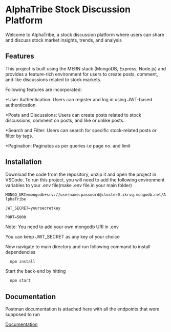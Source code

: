 
# AlphaTribe Stock Discussion Platform

Welcome to AlphaTribe, a stock discussion platform where users can share and discuss stock market insights, trends, and analysis

## Features
This project is built using the MERN stack (MongoDB, Express, Node.js) and provides a feature-rich environment for users to create posts, comment, and like discussions related to stock markets.

Following features are incorporated:

*User Authentication: Users can register and log in using JWT-based authentication.

*Posts and Discussions: Users can create posts related to stock discussions, comment on posts, and like or unlike posts.

*Search and Filter: Users can search for specific stock-related posts or filter by tags.

*Pagination: Paginates as per queries i.e page no. and limit

## Installation
Download the code from the repository, unzip it and open the project in VSCode.
To run this project, you will need to add the following environment variables to your .env file(make .env file in your main folder)

`MONGO_URI=mongodb+srv://username:password@cluster0.ikrvq.mongodb.net/AlphaTribe `

`JWT_SECRET=yoursecretkey`

`PORT=5000`

Note: You need to add your own mongodb URl in .env

You can keep JWT_SECRET as any key of your choice

Now navigate to main directory and run following command to install dependencies
```bash
  npm install 
```
Start the back-end by hitting
```bash
  npm start
```  
## Documentation
Postman documentation is attached here with all the endpoints that were supposed to run

[Documentation](https://documenter.getpostman.com/view/37292852/2sAXjSzogn)

